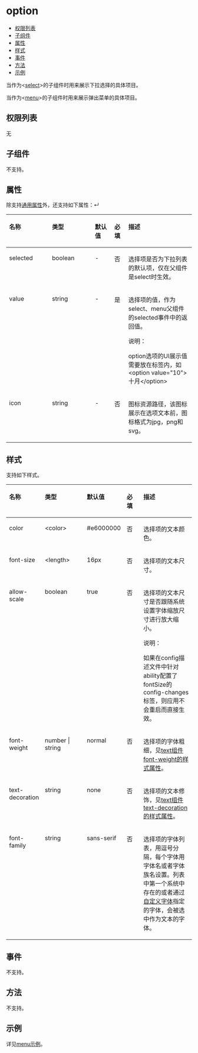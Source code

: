 # option<a name="ZH-CN_TOPIC_0000001209252169"></a>

-   [权限列表](#zh-cn_topic_0000001127125028_section11257113618419)
-   [子组件](#zh-cn_topic_0000001127125028_section9288143101012)
-   [属性](#zh-cn_topic_0000001127125028_section2907183951110)
-   [样式](#zh-cn_topic_0000001127125028_section5775351116)
-   [事件](#zh-cn_topic_0000001127125028_section1013173520328)
-   [方法](#zh-cn_topic_0000001127125028_section45101363326)
-   [示例](#zh-cn_topic_0000001127125028_section7566164416325)

当作为<[select](js-components-basic-select.md#ZH-CN_TOPIC_0000001164130768)\>的子组件时用来展示下拉选择的具体项目。

当作为<[menu](js-components-basic-menu.md#ZH-CN_TOPIC_0000001163812218)\>的子组件时用来展示弹出菜单的具体项目。

## 权限列表<a name="zh-cn_topic_0000001127125028_section11257113618419"></a>

无

## 子组件<a name="zh-cn_topic_0000001127125028_section9288143101012"></a>

不支持。

## 属性<a name="zh-cn_topic_0000001127125028_section2907183951110"></a>

除支持[通用属性](js-components-common-attributes.md#ZH-CN_TOPIC_0000001163812208)外，还支持如下属性：↵

<a name="zh-cn_topic_0000001127125028_table20633101642315"></a>
<table><thead align="left"><tr id="zh-cn_topic_0000001127125028_row663331618238"><th class="cellrowborder" valign="top" width="23.119999999999997%" id="mcps1.1.6.1.1"><p id="zh-cn_topic_0000001127125028_aa872998ac2d84843a3c5161889afffef"><a name="zh-cn_topic_0000001127125028_aa872998ac2d84843a3c5161889afffef"></a><a name="zh-cn_topic_0000001127125028_aa872998ac2d84843a3c5161889afffef"></a>名称</p>
</th>
<th class="cellrowborder" valign="top" width="23.119999999999997%" id="mcps1.1.6.1.2"><p id="zh-cn_topic_0000001127125028_ab2111648ee0e4f6d881be8954e7acaab"><a name="zh-cn_topic_0000001127125028_ab2111648ee0e4f6d881be8954e7acaab"></a><a name="zh-cn_topic_0000001127125028_ab2111648ee0e4f6d881be8954e7acaab"></a>类型</p>
</th>
<th class="cellrowborder" valign="top" width="10.48%" id="mcps1.1.6.1.3"><p id="zh-cn_topic_0000001127125028_ab377d1c90900478ea4ecab51e9a058af"><a name="zh-cn_topic_0000001127125028_ab377d1c90900478ea4ecab51e9a058af"></a><a name="zh-cn_topic_0000001127125028_ab377d1c90900478ea4ecab51e9a058af"></a>默认值</p>
</th>
<th class="cellrowborder" valign="top" width="7.5200000000000005%" id="mcps1.1.6.1.4"><p id="zh-cn_topic_0000001127125028_p824610360217"><a name="zh-cn_topic_0000001127125028_p824610360217"></a><a name="zh-cn_topic_0000001127125028_p824610360217"></a>必填</p>
</th>
<th class="cellrowborder" valign="top" width="35.76%" id="mcps1.1.6.1.5"><p id="zh-cn_topic_0000001127125028_a1d574a0044ed42ec8a2603bc82734232"><a name="zh-cn_topic_0000001127125028_a1d574a0044ed42ec8a2603bc82734232"></a><a name="zh-cn_topic_0000001127125028_a1d574a0044ed42ec8a2603bc82734232"></a>描述</p>
</th>
</tr>
</thead>
<tbody><tr id="zh-cn_topic_0000001127125028_row1518719174474"><td class="cellrowborder" valign="top" width="23.119999999999997%" headers="mcps1.1.6.1.1 "><p id="zh-cn_topic_0000001127125028_a883fd418b15f44aab62cb432b06673c4"><a name="zh-cn_topic_0000001127125028_a883fd418b15f44aab62cb432b06673c4"></a><a name="zh-cn_topic_0000001127125028_a883fd418b15f44aab62cb432b06673c4"></a>selected</p>
</td>
<td class="cellrowborder" valign="top" width="23.119999999999997%" headers="mcps1.1.6.1.2 "><p id="zh-cn_topic_0000001127125028_afc56b8abb2534994b62d433a905471c7"><a name="zh-cn_topic_0000001127125028_afc56b8abb2534994b62d433a905471c7"></a><a name="zh-cn_topic_0000001127125028_afc56b8abb2534994b62d433a905471c7"></a>boolean</p>
</td>
<td class="cellrowborder" valign="top" width="10.48%" headers="mcps1.1.6.1.3 "><p id="zh-cn_topic_0000001127125028_ae97849073e88424bbe1d389b984956f1"><a name="zh-cn_topic_0000001127125028_ae97849073e88424bbe1d389b984956f1"></a><a name="zh-cn_topic_0000001127125028_ae97849073e88424bbe1d389b984956f1"></a>-</p>
</td>
<td class="cellrowborder" valign="top" width="7.5200000000000005%" headers="mcps1.1.6.1.4 "><p id="zh-cn_topic_0000001127125028_a91102d93137e4b189678fa366af8fbcf"><a name="zh-cn_topic_0000001127125028_a91102d93137e4b189678fa366af8fbcf"></a><a name="zh-cn_topic_0000001127125028_a91102d93137e4b189678fa366af8fbcf"></a>否</p>
</td>
<td class="cellrowborder" valign="top" width="35.76%" headers="mcps1.1.6.1.5 "><p id="zh-cn_topic_0000001127125028_a17bb7bb8f011471f9527ca6bfb6ab15d"><a name="zh-cn_topic_0000001127125028_a17bb7bb8f011471f9527ca6bfb6ab15d"></a><a name="zh-cn_topic_0000001127125028_a17bb7bb8f011471f9527ca6bfb6ab15d"></a>选择项是否为下拉列表的默认项，仅在父组件是select时生效。</p>
</td>
</tr>
<tr id="zh-cn_topic_0000001127125028_row685281464718"><td class="cellrowborder" valign="top" width="23.119999999999997%" headers="mcps1.1.6.1.1 "><p id="zh-cn_topic_0000001127125028_a7d9da77d616d46eea405d2773043efa4"><a name="zh-cn_topic_0000001127125028_a7d9da77d616d46eea405d2773043efa4"></a><a name="zh-cn_topic_0000001127125028_a7d9da77d616d46eea405d2773043efa4"></a>value</p>
</td>
<td class="cellrowborder" valign="top" width="23.119999999999997%" headers="mcps1.1.6.1.2 "><p id="zh-cn_topic_0000001127125028_a160704c9307f481db3132fdc9699124e"><a name="zh-cn_topic_0000001127125028_a160704c9307f481db3132fdc9699124e"></a><a name="zh-cn_topic_0000001127125028_a160704c9307f481db3132fdc9699124e"></a>string</p>
</td>
<td class="cellrowborder" valign="top" width="10.48%" headers="mcps1.1.6.1.3 "><p id="zh-cn_topic_0000001127125028_a9cad6471925043e7aa7d55c4b1fae551"><a name="zh-cn_topic_0000001127125028_a9cad6471925043e7aa7d55c4b1fae551"></a><a name="zh-cn_topic_0000001127125028_a9cad6471925043e7aa7d55c4b1fae551"></a>-</p>
</td>
<td class="cellrowborder" valign="top" width="7.5200000000000005%" headers="mcps1.1.6.1.4 "><p id="zh-cn_topic_0000001127125028_ad0233f7d2ac4447facb335d36c8acfc5"><a name="zh-cn_topic_0000001127125028_ad0233f7d2ac4447facb335d36c8acfc5"></a><a name="zh-cn_topic_0000001127125028_ad0233f7d2ac4447facb335d36c8acfc5"></a>是</p>
</td>
<td class="cellrowborder" valign="top" width="35.76%" headers="mcps1.1.6.1.5 "><p id="zh-cn_topic_0000001127125028_p1145911181476"><a name="zh-cn_topic_0000001127125028_p1145911181476"></a><a name="zh-cn_topic_0000001127125028_p1145911181476"></a>选择项的值，作为select、menu父组件的selected事件中的返回值。</p>
<div class="note" id="zh-cn_topic_0000001127125028_note174591818114715"><a name="zh-cn_topic_0000001127125028_note174591818114715"></a><a name="zh-cn_topic_0000001127125028_note174591818114715"></a><span class="notetitle"> 说明： </span><div class="notebody"><p id="zh-cn_topic_0000001127125028_p9459218134716"><a name="zh-cn_topic_0000001127125028_p9459218134716"></a><a name="zh-cn_topic_0000001127125028_p9459218134716"></a>option选项的UI展示值需要放在标签内，如&lt;option value="10"&gt;十月&lt;/option&gt;</p>
</div></div>
</td>
</tr>
<tr id="zh-cn_topic_0000001127125028_row1221312129475"><td class="cellrowborder" valign="top" width="23.119999999999997%" headers="mcps1.1.6.1.1 "><p id="zh-cn_topic_0000001127125028_p124597184479"><a name="zh-cn_topic_0000001127125028_p124597184479"></a><a name="zh-cn_topic_0000001127125028_p124597184479"></a>icon</p>
</td>
<td class="cellrowborder" valign="top" width="23.119999999999997%" headers="mcps1.1.6.1.2 "><p id="zh-cn_topic_0000001127125028_p445961814719"><a name="zh-cn_topic_0000001127125028_p445961814719"></a><a name="zh-cn_topic_0000001127125028_p445961814719"></a>string</p>
</td>
<td class="cellrowborder" valign="top" width="10.48%" headers="mcps1.1.6.1.3 "><p id="zh-cn_topic_0000001127125028_p345971813473"><a name="zh-cn_topic_0000001127125028_p345971813473"></a><a name="zh-cn_topic_0000001127125028_p345971813473"></a>-</p>
</td>
<td class="cellrowborder" valign="top" width="7.5200000000000005%" headers="mcps1.1.6.1.4 "><p id="zh-cn_topic_0000001127125028_p1745919188470"><a name="zh-cn_topic_0000001127125028_p1745919188470"></a><a name="zh-cn_topic_0000001127125028_p1745919188470"></a>否</p>
</td>
<td class="cellrowborder" valign="top" width="35.76%" headers="mcps1.1.6.1.5 "><p id="zh-cn_topic_0000001127125028_p164596188472"><a name="zh-cn_topic_0000001127125028_p164596188472"></a><a name="zh-cn_topic_0000001127125028_p164596188472"></a>图标资源路径，该图标展示在选项文本前，图标格式为jpg，png和svg。</p>
</td>
</tr>
</tbody>
</table>

## 样式<a name="zh-cn_topic_0000001127125028_section5775351116"></a>

支持如下样式。

<a name="zh-cn_topic_0000001127125028_t2420cc4f2a7a48afbeb83cb4e0d3c481"></a>
<table><thead align="left"><tr id="zh-cn_topic_0000001127125028_r0684f76f60eb45279db68f515f4bf61c"><th class="cellrowborder" valign="top" width="18.81188118811881%" id="mcps1.1.6.1.1"><p id="zh-cn_topic_0000001127125028_a483bf3731e274a69a3318680ab8d294d"><a name="zh-cn_topic_0000001127125028_a483bf3731e274a69a3318680ab8d294d"></a><a name="zh-cn_topic_0000001127125028_a483bf3731e274a69a3318680ab8d294d"></a>名称</p>
</th>
<th class="cellrowborder" valign="top" width="24.752475247524753%" id="mcps1.1.6.1.2"><p id="zh-cn_topic_0000001127125028_a668752fdd289488894b824c67145a35a"><a name="zh-cn_topic_0000001127125028_a668752fdd289488894b824c67145a35a"></a><a name="zh-cn_topic_0000001127125028_a668752fdd289488894b824c67145a35a"></a>类型</p>
</th>
<th class="cellrowborder" valign="top" width="15.841584158415841%" id="mcps1.1.6.1.3"><p id="zh-cn_topic_0000001127125028_af7492efe635a4c36ae86a2ddea34b1bd"><a name="zh-cn_topic_0000001127125028_af7492efe635a4c36ae86a2ddea34b1bd"></a><a name="zh-cn_topic_0000001127125028_af7492efe635a4c36ae86a2ddea34b1bd"></a>默认值</p>
</th>
<th class="cellrowborder" valign="top" width="9.900990099009901%" id="mcps1.1.6.1.4"><p id="zh-cn_topic_0000001127125028_a003e28cad63a485b9eebb109f46c7309"><a name="zh-cn_topic_0000001127125028_a003e28cad63a485b9eebb109f46c7309"></a><a name="zh-cn_topic_0000001127125028_a003e28cad63a485b9eebb109f46c7309"></a>必填</p>
</th>
<th class="cellrowborder" valign="top" width="30.693069306930692%" id="mcps1.1.6.1.5"><p id="zh-cn_topic_0000001127125028_a8f798a93681e4bd2a9965529fb6bc20f"><a name="zh-cn_topic_0000001127125028_a8f798a93681e4bd2a9965529fb6bc20f"></a><a name="zh-cn_topic_0000001127125028_a8f798a93681e4bd2a9965529fb6bc20f"></a>描述</p>
</th>
</tr>
</thead>
<tbody><tr id="zh-cn_topic_0000001127125028_rabeceb58645f41759ef590abd1094c11"><td class="cellrowborder" valign="top" width="18.81188118811881%" headers="mcps1.1.6.1.1 "><p id="zh-cn_topic_0000001127125028_a61b4d670b9de4435ba57801f6f7a937e"><a name="zh-cn_topic_0000001127125028_a61b4d670b9de4435ba57801f6f7a937e"></a><a name="zh-cn_topic_0000001127125028_a61b4d670b9de4435ba57801f6f7a937e"></a>color</p>
</td>
<td class="cellrowborder" valign="top" width="24.752475247524753%" headers="mcps1.1.6.1.2 "><p id="zh-cn_topic_0000001127125028_a9599239e7edf405e9930713ee7191e15"><a name="zh-cn_topic_0000001127125028_a9599239e7edf405e9930713ee7191e15"></a><a name="zh-cn_topic_0000001127125028_a9599239e7edf405e9930713ee7191e15"></a>&lt;color&gt;</p>
</td>
<td class="cellrowborder" valign="top" width="15.841584158415841%" headers="mcps1.1.6.1.3 "><p id="zh-cn_topic_0000001127125028_ad470728c1d9146afb164db59bf59c473"><a name="zh-cn_topic_0000001127125028_ad470728c1d9146afb164db59bf59c473"></a><a name="zh-cn_topic_0000001127125028_ad470728c1d9146afb164db59bf59c473"></a>#e6000000</p>
</td>
<td class="cellrowborder" valign="top" width="9.900990099009901%" headers="mcps1.1.6.1.4 "><p id="zh-cn_topic_0000001127125028_a00dda7f922aa4782b4ed6a92a98d5d1b"><a name="zh-cn_topic_0000001127125028_a00dda7f922aa4782b4ed6a92a98d5d1b"></a><a name="zh-cn_topic_0000001127125028_a00dda7f922aa4782b4ed6a92a98d5d1b"></a>否</p>
</td>
<td class="cellrowborder" valign="top" width="30.693069306930692%" headers="mcps1.1.6.1.5 "><p id="zh-cn_topic_0000001127125028_a64508ed81c5b4b3ca9def0fefae31f36"><a name="zh-cn_topic_0000001127125028_a64508ed81c5b4b3ca9def0fefae31f36"></a><a name="zh-cn_topic_0000001127125028_a64508ed81c5b4b3ca9def0fefae31f36"></a>选择项的文本颜色。</p>
</td>
</tr>
<tr id="zh-cn_topic_0000001127125028_rc7beaf0e35194f4b821333f3aa91aefc"><td class="cellrowborder" valign="top" width="18.81188118811881%" headers="mcps1.1.6.1.1 "><p id="zh-cn_topic_0000001127125028_a71b1da3d23d54fd6bfbba190ca91b4da"><a name="zh-cn_topic_0000001127125028_a71b1da3d23d54fd6bfbba190ca91b4da"></a><a name="zh-cn_topic_0000001127125028_a71b1da3d23d54fd6bfbba190ca91b4da"></a>font-size</p>
</td>
<td class="cellrowborder" valign="top" width="24.752475247524753%" headers="mcps1.1.6.1.2 "><p id="zh-cn_topic_0000001127125028_a3c24ccd1f1274cb5ba9496ed322fa6e4"><a name="zh-cn_topic_0000001127125028_a3c24ccd1f1274cb5ba9496ed322fa6e4"></a><a name="zh-cn_topic_0000001127125028_a3c24ccd1f1274cb5ba9496ed322fa6e4"></a>&lt;length&gt;</p>
</td>
<td class="cellrowborder" valign="top" width="15.841584158415841%" headers="mcps1.1.6.1.3 "><p id="zh-cn_topic_0000001127125028_adec9bcad945f4c0da077f460787a55b3"><a name="zh-cn_topic_0000001127125028_adec9bcad945f4c0da077f460787a55b3"></a><a name="zh-cn_topic_0000001127125028_adec9bcad945f4c0da077f460787a55b3"></a>16px</p>
</td>
<td class="cellrowborder" valign="top" width="9.900990099009901%" headers="mcps1.1.6.1.4 "><p id="zh-cn_topic_0000001127125028_a955d1ce0c7824017aa55b4c1a629e63d"><a name="zh-cn_topic_0000001127125028_a955d1ce0c7824017aa55b4c1a629e63d"></a><a name="zh-cn_topic_0000001127125028_a955d1ce0c7824017aa55b4c1a629e63d"></a>否</p>
</td>
<td class="cellrowborder" valign="top" width="30.693069306930692%" headers="mcps1.1.6.1.5 "><p id="zh-cn_topic_0000001127125028_a0d0c0048474b4540bc4bc2dd11775ac6"><a name="zh-cn_topic_0000001127125028_a0d0c0048474b4540bc4bc2dd11775ac6"></a><a name="zh-cn_topic_0000001127125028_a0d0c0048474b4540bc4bc2dd11775ac6"></a>选择项的文本尺寸。</p>
</td>
</tr>
<tr id="zh-cn_topic_0000001127125028_row810552892"><td class="cellrowborder" valign="top" width="18.81188118811881%" headers="mcps1.1.6.1.1 "><p id="zh-cn_topic_0000001127125028_p523512225579"><a name="zh-cn_topic_0000001127125028_p523512225579"></a><a name="zh-cn_topic_0000001127125028_p523512225579"></a>allow-scale</p>
</td>
<td class="cellrowborder" valign="top" width="24.752475247524753%" headers="mcps1.1.6.1.2 "><p id="zh-cn_topic_0000001127125028_p923522212570"><a name="zh-cn_topic_0000001127125028_p923522212570"></a><a name="zh-cn_topic_0000001127125028_p923522212570"></a>boolean</p>
</td>
<td class="cellrowborder" valign="top" width="15.841584158415841%" headers="mcps1.1.6.1.3 "><p id="zh-cn_topic_0000001127125028_p11235322145714"><a name="zh-cn_topic_0000001127125028_p11235322145714"></a><a name="zh-cn_topic_0000001127125028_p11235322145714"></a>true</p>
</td>
<td class="cellrowborder" valign="top" width="9.900990099009901%" headers="mcps1.1.6.1.4 "><p id="zh-cn_topic_0000001127125028_p12235112285712"><a name="zh-cn_topic_0000001127125028_p12235112285712"></a><a name="zh-cn_topic_0000001127125028_p12235112285712"></a>否</p>
</td>
<td class="cellrowborder" valign="top" width="30.693069306930692%" headers="mcps1.1.6.1.5 "><p id="zh-cn_topic_0000001127125028_p1023513229570"><a name="zh-cn_topic_0000001127125028_p1023513229570"></a><a name="zh-cn_topic_0000001127125028_p1023513229570"></a>选择项的文本尺寸是否跟随系统设置字体缩放尺寸进行放大缩小。</p>
<div class="note" id="zh-cn_topic_0000001127125028_note1467145631615"><a name="zh-cn_topic_0000001127125028_note1467145631615"></a><a name="zh-cn_topic_0000001127125028_note1467145631615"></a><span class="notetitle"> 说明： </span><div class="notebody"><p id="zh-cn_topic_0000001127125028_p126785616164"><a name="zh-cn_topic_0000001127125028_p126785616164"></a><a name="zh-cn_topic_0000001127125028_p126785616164"></a>如果在config描述文件中针对ability配置了fontSize的config-changes标签，则应用不会重启而直接生效。</p>
</div></div>
</td>
</tr>
<tr id="zh-cn_topic_0000001127125028_rdf236cf1bf6e427e9f1eda9b51897b65"><td class="cellrowborder" valign="top" width="18.81188118811881%" headers="mcps1.1.6.1.1 "><p id="zh-cn_topic_0000001127125028_aaa79d478172148f49b57a9b61bb1c2aa"><a name="zh-cn_topic_0000001127125028_aaa79d478172148f49b57a9b61bb1c2aa"></a><a name="zh-cn_topic_0000001127125028_aaa79d478172148f49b57a9b61bb1c2aa"></a>font-weight</p>
</td>
<td class="cellrowborder" valign="top" width="24.752475247524753%" headers="mcps1.1.6.1.2 "><p id="zh-cn_topic_0000001127125028_aaa011c1dbd094e6f9d00109bcba267c0"><a name="zh-cn_topic_0000001127125028_aaa011c1dbd094e6f9d00109bcba267c0"></a><a name="zh-cn_topic_0000001127125028_aaa011c1dbd094e6f9d00109bcba267c0"></a>number | string</p>
</td>
<td class="cellrowborder" valign="top" width="15.841584158415841%" headers="mcps1.1.6.1.3 "><p id="zh-cn_topic_0000001127125028_a6f998aca924d438b89f36ffbb2c4d32d"><a name="zh-cn_topic_0000001127125028_a6f998aca924d438b89f36ffbb2c4d32d"></a><a name="zh-cn_topic_0000001127125028_a6f998aca924d438b89f36ffbb2c4d32d"></a>normal</p>
</td>
<td class="cellrowborder" valign="top" width="9.900990099009901%" headers="mcps1.1.6.1.4 "><p id="zh-cn_topic_0000001127125028_af2332b705d6447acb25117940e7f3c30"><a name="zh-cn_topic_0000001127125028_af2332b705d6447acb25117940e7f3c30"></a><a name="zh-cn_topic_0000001127125028_af2332b705d6447acb25117940e7f3c30"></a>否</p>
</td>
<td class="cellrowborder" valign="top" width="30.693069306930692%" headers="mcps1.1.6.1.5 "><p id="zh-cn_topic_0000001127125028_aaba88a62d1484a5a884cfc516e68f949"><a name="zh-cn_topic_0000001127125028_aaba88a62d1484a5a884cfc516e68f949"></a><a name="zh-cn_topic_0000001127125028_aaba88a62d1484a5a884cfc516e68f949"></a>选择项的字体粗细，见<a href="js-components-basic-text.md#zh-cn_topic_0000001127125018_section5775351116">text组件font-weight的样式属性</a>。</p>
</td>
</tr>
<tr id="zh-cn_topic_0000001127125028_re1d34ad1822943cebad252df6e510f95"><td class="cellrowborder" valign="top" width="18.81188118811881%" headers="mcps1.1.6.1.1 "><p id="zh-cn_topic_0000001127125028_af8be974b93b0494f98525507cef59575"><a name="zh-cn_topic_0000001127125028_af8be974b93b0494f98525507cef59575"></a><a name="zh-cn_topic_0000001127125028_af8be974b93b0494f98525507cef59575"></a>text-decoration</p>
</td>
<td class="cellrowborder" valign="top" width="24.752475247524753%" headers="mcps1.1.6.1.2 "><p id="zh-cn_topic_0000001127125028_a292b2c30ba414fd2b2ad98140f566fb7"><a name="zh-cn_topic_0000001127125028_a292b2c30ba414fd2b2ad98140f566fb7"></a><a name="zh-cn_topic_0000001127125028_a292b2c30ba414fd2b2ad98140f566fb7"></a>string</p>
</td>
<td class="cellrowborder" valign="top" width="15.841584158415841%" headers="mcps1.1.6.1.3 "><p id="zh-cn_topic_0000001127125028_a37a3613403c7436d959537a24cce65aa"><a name="zh-cn_topic_0000001127125028_a37a3613403c7436d959537a24cce65aa"></a><a name="zh-cn_topic_0000001127125028_a37a3613403c7436d959537a24cce65aa"></a>none</p>
</td>
<td class="cellrowborder" valign="top" width="9.900990099009901%" headers="mcps1.1.6.1.4 "><p id="zh-cn_topic_0000001127125028_a6d9989e17ccc41fc98a868e93bcba305"><a name="zh-cn_topic_0000001127125028_a6d9989e17ccc41fc98a868e93bcba305"></a><a name="zh-cn_topic_0000001127125028_a6d9989e17ccc41fc98a868e93bcba305"></a>否</p>
</td>
<td class="cellrowborder" valign="top" width="30.693069306930692%" headers="mcps1.1.6.1.5 "><p id="zh-cn_topic_0000001127125028_aad7a14f50e664992800a990ae4261aa0"><a name="zh-cn_topic_0000001127125028_aad7a14f50e664992800a990ae4261aa0"></a><a name="zh-cn_topic_0000001127125028_aad7a14f50e664992800a990ae4261aa0"></a>选择项的文本修饰，见<a href="js-components-basic-text.md#zh-cn_topic_0000001127125018_section5775351116">text组件text-decoration的样式属性</a>。</p>
</td>
</tr>
<tr id="zh-cn_topic_0000001127125028_r551b8b3310cd41c6988d4ea426fdbe15"><td class="cellrowborder" valign="top" width="18.81188118811881%" headers="mcps1.1.6.1.1 "><p id="zh-cn_topic_0000001127125028_a382bf204a52142229c5fdaafee11b0ac"><a name="zh-cn_topic_0000001127125028_a382bf204a52142229c5fdaafee11b0ac"></a><a name="zh-cn_topic_0000001127125028_a382bf204a52142229c5fdaafee11b0ac"></a>font-family</p>
</td>
<td class="cellrowborder" valign="top" width="24.752475247524753%" headers="mcps1.1.6.1.2 "><p id="zh-cn_topic_0000001127125028_af4c827c5dc8640c7b71cef3ab10a8c8a"><a name="zh-cn_topic_0000001127125028_af4c827c5dc8640c7b71cef3ab10a8c8a"></a><a name="zh-cn_topic_0000001127125028_af4c827c5dc8640c7b71cef3ab10a8c8a"></a>string</p>
</td>
<td class="cellrowborder" valign="top" width="15.841584158415841%" headers="mcps1.1.6.1.3 "><p id="zh-cn_topic_0000001127125028_aae19b2b84b70411ca6ebb975825547fc"><a name="zh-cn_topic_0000001127125028_aae19b2b84b70411ca6ebb975825547fc"></a><a name="zh-cn_topic_0000001127125028_aae19b2b84b70411ca6ebb975825547fc"></a>sans-serif</p>
</td>
<td class="cellrowborder" valign="top" width="9.900990099009901%" headers="mcps1.1.6.1.4 "><p id="zh-cn_topic_0000001127125028_acd71bec57fbc44b5afea10134cdae523"><a name="zh-cn_topic_0000001127125028_acd71bec57fbc44b5afea10134cdae523"></a><a name="zh-cn_topic_0000001127125028_acd71bec57fbc44b5afea10134cdae523"></a>否</p>
</td>
<td class="cellrowborder" valign="top" width="30.693069306930692%" headers="mcps1.1.6.1.5 "><p id="zh-cn_topic_0000001127125028_a0b6365c7b9874a8796099aa02f73cde2"><a name="zh-cn_topic_0000001127125028_a0b6365c7b9874a8796099aa02f73cde2"></a><a name="zh-cn_topic_0000001127125028_a0b6365c7b9874a8796099aa02f73cde2"></a>选择项的字体列表，用逗号分隔，每个字体用字体名或者字体族名设置。列表中第一个系统中存在的或者通过<a href="js-components-common-customizing-font.md#ZH-CN_TOPIC_0000001163812210">自定义字体</a>指定的字体，会被选中作为文本的字体。</p>
</td>
</tr>
</tbody>
</table>

## 事件<a name="zh-cn_topic_0000001127125028_section1013173520328"></a>

不支持。

## 方法<a name="zh-cn_topic_0000001127125028_section45101363326"></a>

不支持。

## 示例<a name="zh-cn_topic_0000001127125028_section7566164416325"></a>

详见[menu示例](js-components-basic-menu.md#zh-cn_topic_0000001173164715_section54636714136)。

